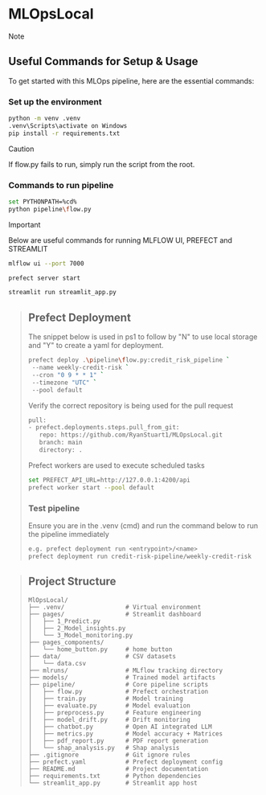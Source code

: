 # MLOpsLocal

>[!NOTE]
>
>## Useful Commands for Setup & Usage
>
>To get started with this MLOps pipeline, here are the essential commands:
>
>###
>
>###  Set up the environment
>```bash
>python -m venv .venv  
>.venv\Scripts\activate on Windows
>pip install -r requirements.txt
>```

>[!CAUTION]
>If flow.py fails to run, simply run the script from the root.
>### Commands to run pipeline
>```bash
>set PYTHONPATH=%cd%
>python pipeline\flow.py
>```

>[!IMPORTANT]
>Below are useful commands for running MLFLOW UI, PREFECT and STREAMLIT
>
>```bash
>mlflow ui --port 7000
>
>prefect server start
>
>streamlit run streamlit_app.py
>```

> ## Prefect Deployment
> The snippet below is used in ps1 to follow by "N" to use local storage and "Y" to create a yaml for deployment.
>```bash
>prefect deploy .\pipeline\flow.py:credit_risk_pipeline `
>  --name weekly-credit-risk `
>  --cron "0 9 * * 1" `
>  --timezone "UTC" `
>  --pool default
>```
> Verify the correct repository is being used for the pull request
> ```bash
> pull:
> - prefect.deployments.steps.pull_from_git:
>    repo: https://github.com/RyanStuart1/MLOpsLocal.git
>    branch: main
>    directory: .
>```
> Prefect workers are used to execute scheduled tasks
>```bash
>set PREFECT_API_URL=http://127.0.0.1:4200/api
>prefect worker start --pool default
>```
> ### Test pipeline 
> Ensure you are in the .venv (cmd) and run the command below to run the pipeline immediately
>```bash
>e.g. prefect deployment run <entrypoint>/<name>
> prefect deployment run credit-risk-pipeline/weekly-credit-risk
>```

> ## Project Structure
>```
>MlOpsLocal/
>├── .venv/                 # Virtual environment
>├── pages/                 # Streamlit dashboard
>│   ├── 1_Predict.py
>│   ├── 2_Model_insights.py
>│   └── 3_Model_monitoring.py
>├── pages_components/
>│   └── home_button.py     # home button 
>├── data/                  # CSV datasets
>│   └── data.csv
>├── mlruns/                # MLflow tracking directory
>├── models/                # Trained model artifacts
>├── pipeline/              # Core pipeline scripts
>│   ├── flow.py            # Prefect orchestration
>│   ├── train.py           # Model training
>│   ├── evaluate.py        # Model evaluation
>│   ├── preprocess.py      # Feature engineering
>│   ├── model_drift.py     # Drift monitoring
>│   ├── chatbot.py         # Open AI integrated LLM
>│   ├── metrics.py         # Model accuracy + Matrices
>│   ├── pdf_report.py      # PDF report generation
>│   └── shap_analysis.py   # Shap analysis
>├── .gitignore             # Git ignore rules
>├── prefect.yaml           # Prefect deployment config
>├── README.md              # Project documentation
>├── requirements.txt       # Python dependencies
>└── streamlit_app.py       # Streamlit app host
>```